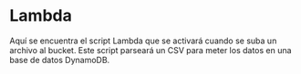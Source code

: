 # Lambda

Aquí se encuentra el script Lambda que se activará cuando se suba un archivo al bucket. Este script parseará un CSV para meter los datos en una base de datos DynamoDB.
